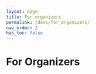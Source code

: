 ```yaml
---
layout: page
title: For organizers
permalink: /docs/for_organizers/
nav_order: 2
has_toc: false
---
```


# For Organizers
